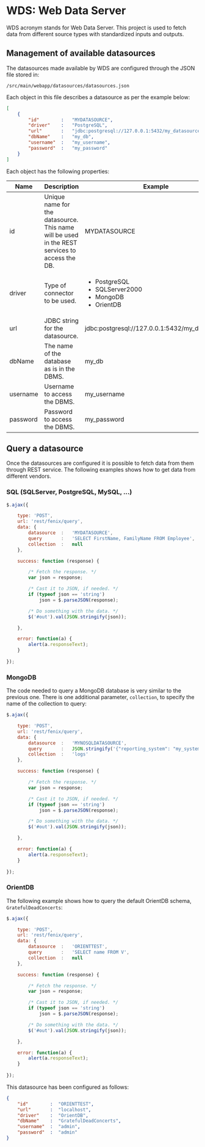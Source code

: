 WDS: Web Data Server
====================

WDS acronym stands for Web Data Server. This project is used to fetch data from different source types with  standardized inputs and outputs. 

Management of available datasources
-----------------------------------

The datasources made available by WDS are configured through the JSON file stored in:

```
/src/main/webapp/datasources/datasources.json
```

Each object in this file describes a datasource as per the example below:

```json
[
    {
        "id"        :   "MYDATASOURCE",
        "driver"    :   "PostgreSQL",
        "url"       :   "jdbc:postgresql://127.0.0.1:5432/my_datasource",
        "dbName"    :   "my_db",
        "username"  :   "my_username",
        "password"  :   "my_password"
    }
]
```

Each object has the following properties:

|Name|Description|Example|
|----|-----------|-------|
|id|Unique name for the datasource. This name will be used in the REST services to access the DB.|MYDATASOURCE|
|driver|Type of connector to be used.|<ul><li>PostgreSQL</li><li>SQLServer2000</li><li>MongoDB</li><li>OrientDB</li><ul>|
|url|JDBC string for the datasource.|jdbc:postgresql://127.0.0.1:5432/my_datasource|
|dbName|The name of the database as is in the DBMS.|my_db|
|username|Username to access the DBMS.|my_username|
|password|Password to access the DBMS.|my_password|

Query a datasource
------------------
Once the datasources are configured it is possible to fetch data from them through REST service. The following examples shows how to get data from different vendors.

### SQL (SQLServer, PostgreSQL, MySQL, ...)

```javascript
$.ajax({

    type: 'POST',
    url: 'rest/fenix/query',
    data: {
        datasource  :   'MYDATASOURCE',
        query       :   'SELECT FirstName, FamilyName FROM Employee',
        collection  :   null
    },

    success: function (response) {

        /* Fetch the response. */
        var json = response;

        /* Cast it to JSON, if needed. */
        if (typeof json == 'string')
            json = $.parseJSON(response);

        /* Do something with the data. */
        $('#out').val(JSON.stringify(json));

    },

    error: function(a) {
        alert(a.responseText);
    }
    
});
```

### MongoDB

The code needed to query a MongoDB database is very similar to the previous one. There is one additional parameter, ```collection```, to specify the name of the collection to query:

```javascript
$.ajax({

    type: 'POST',
    url: 'rest/fenix/query',
    data: {
        datasource  :   'MYNOSQLDATASOURCE',
        query       :   JSON.stringify('{"reporting_system": "my_system"}'),
        collection  :   'logs'
    },

    success: function (response) {

        /* Fetch the response. */
        var json = response;

        /* Cast it to JSON, if needed. */
        if (typeof json == 'string')
            json = $.parseJSON(response);

        /* Do something with the data. */
        $('#out').val(JSON.stringify(json));

    },

    error: function(a) {
        alert(a.responseText);
    }
    
});
```

### OrientDB

The following example shows how to query the default OrientDB schema, ```GratefulDeadConcerts```:

```javascript
$.ajax({

    type: 'POST',
    url: 'rest/fenix/query',
    data: {
        datasource  :   'ORIENTTEST',
        query       :   'SELECT name FROM V',
        collection  :   null
    },

    success: function (response) {

        /* Fetch the response. */
        var json = response;

        /* Cast it to JSON, if needed. */
        if (typeof json == 'string')
            json = $.parseJSON(response);

        /* Do something with the data. */
        $('#out').val(JSON.stringify(json));

    },

    error: function(a) {
        alert(a.responseText);
    }
    
});
```

This datasource has been configured as follows:

```json
{
    "id"        :  "ORIENTTEST",
    "url"       :  "localhost",
    "driver"    :  "OrientDB",
    "dbName"    :  "GratefulDeadConcerts",
    "username"  :  "admin",
    "password"  :  "admin"
}
```
